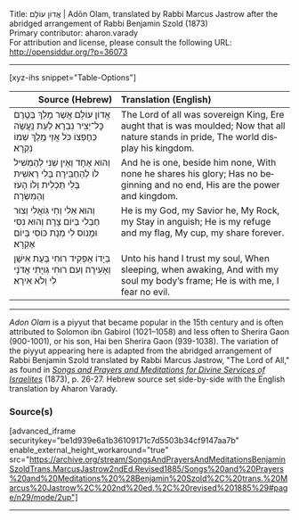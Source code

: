 <html>
<head></head>
<body>
Title: אֲדוֹן עוֹלָם | Adōn Olam, translated by Rabbi Marcus Jastrow after the abridged arrangement of Rabbi Benjamin Szold (1873)<br />
Primary contributor: aharon.varady<br />
For attribution and license, please consult the following URL: <a href="http://opensiddur.org/?p=36073">http://opensiddur.org/?p=36073</a>
<p />
<hr />

[xyz-ihs snippet="Table-Options"]<table style="margin-left: auto; margin-right: auto;" class="draggable">
<thead><tr><th id="x" style="text-align: right;">Source (Hebrew)</th><th style="text-align: left;">Translation (English)</th></tr></thead>
<tbody>
<tr><td style="vertical-align:top;">
<div class="liturgy" lang="he">
אֲדוֹן עוֹלָם אֲשֶׁר מָלַךְ
בְּטֶֽרֶם כׇּל־יְצִיר נִבְרָא׃
לְעֵת נַֽעֲשָׂה כְּחֶפְצוֹ כֹּל
אֲזַי מֶֽלֶךְ שְׁמוֹ נִקְרָא׃
</span></div></td>
 
<td style="vertical-align:top;">
<div class="english" lang="en">
The Lord of all was sovereign King,
Ere aught that is was moulded;
Now that all nature stands in pride,
The world display his kingdom.
</div></td></tr>


<tr><td style="vertical-align:top;">
<div class="liturgy" lang="he">
וְהוּא אֶחָד וְאֵין שֵׁנִי
לְהַמְשִׁיל לוֹ לְהַחְבִּירָה׃
בְּלִי רֵאשִׁית בְּלִי תַּכְלִית 
וְלוֹ הָעֹז וְהַמִּשְׂרָה׃
</span></div></td>
 
<td style="vertical-align:top;">
<div class="english" lang="en">
And he is one, beside him none,
With none he shares his glory;
Has no beginning and no end,
His are the power and kingdom.
</div></td></tr>


<tr><td style="vertical-align:top;">
<div class="liturgy" lang="he">
וְהוּא אֵלִי וְחַי גּֽוֹאֲלִי
וְצוּר חֶבְלִי בְּיוֹם צָרָה׃
וְהוּא נִסִּי וּמָנוֹס לִי
מְנָת כּוֹסִי בְּיוֹם אֶקְרָא׃
</span></div></td>
 
<td style="vertical-align:top;">
<div class="english" lang="en">
He is my God, my Savior he,
My Rock, my Stay in anguish;
He is my refuge and my flag,
My cup, my share forever.
</div></td></tr>


<tr><td style="vertical-align:top;">
<div class="liturgy" lang="he">
בְּיָדוֹ אַפְקִיד רוּחִי
בְּעֵת אִישַׁן וְאָעִֽירָה׃
וְעִם רוּחִי גְּוִיָּתִי
אֲדֹנָי לִי וְלֹא אִירָא׃
</span></div></td>
 
<td style="vertical-align:top;">
<div class="english" lang="en">
Unto his hand I trust my soul,
When sleeping, when awaking,
And with my soul my body’s frame;
He is with me, I fear no evil.
</div></td></tr>
</tbody></table>

<hr />

<em>Adon Olam</em> is a piyyut that became popular in the 15th century and is often attributed to Solomon ibn Gabirol (1021–1058) and less often to Sherira Gaon (900-1001), or his son, Hai ben Sherira Gaon (939-1038). The variation of the piyyut appearing here is adapted from the abridged arrangement of Rabbi Benjamin Szold translated by Rabbi Marcus Jastrow, "The Lord of All," as found in <em><a href="/?p=27411">Songs and Prayers and Meditations for Divine Services of Israelites</a></em> (1873), p. 26-27. Hebrew source set side-by-side with the English translation by Aharon Varady.


<h3>Source(s)</h3>

[advanced_iframe securitykey="be1d939e6a1b36109171c7d5503b34cf9147aa7b" enable_external_height_workaround="true" src="https://archive.org/stream/SongsAndPrayersAndMeditationsBenjaminSzoldTrans.MarcusJastrow2ndEd.Revised1885/Songs%20and%20Prayers%20and%20Meditations%20%28Benjamin%20Szold%2C%20trans.%20Marcus%20Jastrow%2C%202nd%20ed.%2C%20revised%201885%29#page/n29/mode/2up"]

<hr />

&nbsp;


</body>
</html>